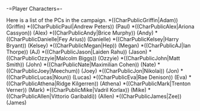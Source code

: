 -=Player Characters=-

Here is a list of the PCs in the campaign.
*((CharPublicGriffin|Adam)) (Griffin)
*((CharPublicPaul|Andrew Peters)) (Paul)
*((CharPublicAlex|Ariona Cassyon)) (Alex)
*((CharPublicAndy|Brice Murphy)) (Andy)
*((CharPublicDanielle|Fey Arius)) (Danielle)
*((CharPublicKelsey|Harry Bryant)) (Kelsey)
*((CharPublicMegan|Hep)) (Megan)
*((CharPublicAJ|Ian Thorpe)) (AJ)
*((CharPublicJason|Laiden Rahu)) (Jason)
*((CharPublicOzzyie|Malcolm Biggs)) (Ozzyie)
*((CharPublicJohn|Matt Smith)) (John)
*((CharPublicNate|Maximilian Cohen)) (Nate)
*((CharPublicJoey|Meechum)) (Joey)
*((CharPublicJon|Nikolai)) (Jon)
*((CharPublicLucas|Noun)) (Lucas)
*((CharPublicEva|Rae Denison)) (Eva)
*((CharPublicAthena|Ridge Kilgerren)) (Athena)
*((CharPublicMark|Trenton Verner)) (Mark)
*((CharPublicMike|Vadril Korlax)) (Mike)
*((CharPublicAllen|Vittorio Garibaldi)) (Allen)
*((CharPublicJames|Zee)) (James)
